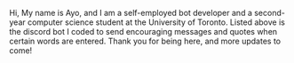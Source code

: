 Hi, My name is Ayo, and I am a self-employed bot developer and a second-year computer science student at the University of Toronto. Listed above is the discord bot I coded to send encouraging messages and quotes when certain words are entered. Thank you for being here, and more updates to come!
